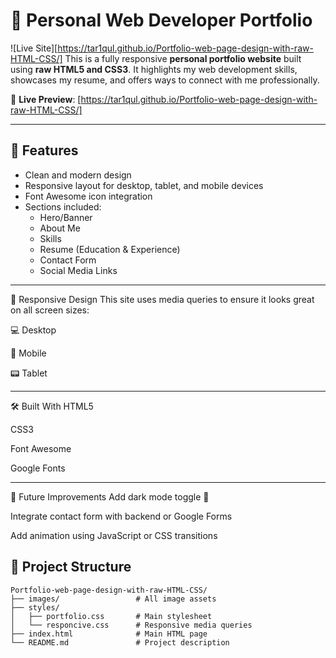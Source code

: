 # 💼 Personal Web Developer Portfolio

![Live Site][https://tar1qul.github.io/Portfolio-web-page-design-with-raw-HTML-CSS/]
This is a fully responsive **personal portfolio website** built using **raw HTML5 and CSS3**. It highlights my web development skills, showcases my resume, and offers ways to connect with me professionally.

🔗 **Live Preview**: [https://tar1qul.github.io/Portfolio-web-page-design-with-raw-HTML-CSS/]

---

## 🚀 Features

- Clean and modern design
- Responsive layout for desktop, tablet, and mobile devices
- Font Awesome icon integration
- Sections included:
  - Hero/Banner
  - About Me
  - Skills
  - Resume (Education & Experience)
  - Contact Form
  - Social Media Links

---

📱 Responsive Design
This site uses media queries to ensure it looks great on all screen sizes:

💻 Desktop

📱 Mobile

📟 Tablet

---

🛠️ Built With
HTML5

CSS3

Font Awesome

Google Fonts

---

📌 Future Improvements
Add dark mode toggle 🌙

Integrate contact form with backend or Google Forms

Add animation using JavaScript or CSS transitions



## 📂 Project Structure

```plaintext
Portfolio-web-page-design-with-raw-HTML-CSS/
├── images/                 # All image assets
├── styles/
│   ├── portfolio.css       # Main stylesheet
│   └── responcive.css      # Responsive media queries
├── index.html              # Main HTML page
└── README.md               # Project description

